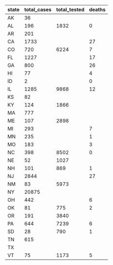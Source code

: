 state | total_cases | total_tested | deaths
--- | --- | --- | ---
AK | 36 |  | 
AL | 196 | 1832 | 0
AR | 201 |  | 
CA | 1733 |  | 27
CO | 720 | 6224 | 7
FL | 1227 |  | 17
GA | 800 |  | 26
HI | 77 |  | 4
ID | 2 |  | 0
IL | 1285 | 9868 | 12
KS | 82 |  | 
KY | 124 | 1866 | 
MA | 777 |  | 
ME | 107 | 2898 | 
MI | 293 |  | 7
MN | 235 |  | 1
MO | 183 |  | 3
NC | 398 | 8502 | 0
NE | 52 | 1027 | 
NH | 101 | 869 | 1
NJ | 2844 |  | 27
NM | 83 | 5973 | 
NY | 20875 |  | 
OH | 442 |  | 6
OK | 81 | 775 | 2
OR | 191 | 3840 | 
PA | 644 | 7239 | 6
SD | 28 | 790 | 1
TN | 615 |  | 
TX |  |  | 
VT | 75 | 1173 | 5

